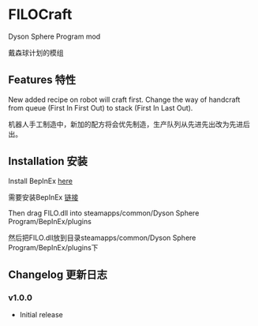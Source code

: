 # FILOCraft
Dyson Sphere Program mod

戴森球计划的模组

## Features 特性

New added recipe on robot will craft first. Change the way of handcraft from queue (First In First Out) to stack (First In Last Out).

机器人手工制造中，新加的配方将会优先制造，生产队列从先进先出改为先进后出。

## Installation 安装

Install BepInEx [here](https://dsp.thunderstore.io/package/xiaoye97/BepInEx/)

需要安装BepInEx [链接](https://dsp.thunderstore.io/package/xiaoye97/BepInEx/)

Then drag FILO.dll into steamapps/common/Dyson Sphere Program/BepInEx/plugins

然后把FILO.dll放到目录steamapps/common/Dyson Sphere Program/BepInEx/plugins下

## Changelog 更新日志

### v1.0.0

- Initial release

